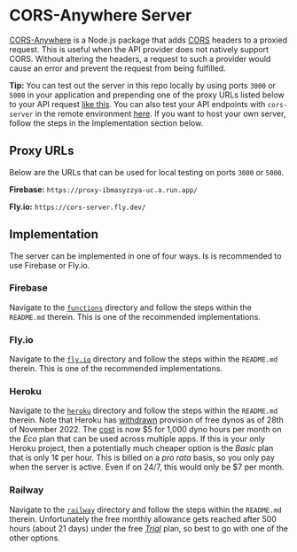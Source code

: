 # CORS-Anywhere Server

[CORS-Anywhere](https://www.npmjs.com/package/cors-anywhere) is a Node.js package that adds [CORS](https://developer.mozilla.org/en-US/docs/Web/HTTP/CORS) headers to a proxied request. This is useful when the API provider does not natively support CORS. Without altering the headers, a request to such a provider would cause an error and prevent the request from being fulfilled.

**Tip:** You can test out the server in this repo locally by using ports `3000` or `5000` in your application and prepending one of the proxy URLs listed below to your API request [like this](https://github.com/isoaxe/ravenous/blob/master/src/util/searchYelp.js#L10). You can also test your API endpoints with `cors-server` in the remote environment [here](https://test-my-api-endpoint.web.app). If you want to host your own server, follow the steps in the Implementation section below.


## Proxy URLs

Below are the URLs that can be used for local testing on ports `3000` or `5000`.

**Firebase:** `https://proxy-ibmasyzzya-uc.a.run.app/`

**Fly.io:** `https://cors-server.fly.dev/`


## Implementation

The server can be implemented in one of four ways. Is is recommended to use Firebase or Fly.io.


### Firebase

Navigate to the [`functions`](https://github.com/isoaxe/cors-server/tree/master/functions) directory and follow the steps within the `README.md` therein. This is one of the recommended implementations.

### Fly.io

Navigate to the [`fly.io`](https://github.com/isoaxe/cors-server/tree/master/fly.io) directory and follow the steps within the `README.md` therein. This is one of the recommended implementations.

### Heroku

Navigate to the [`heroku`](https://github.com/isoaxe/cors-server/tree/master/heroku) directory and follow the steps within the `README.md` therein. Note that Heroku has [withdrawn](https://devcenter.heroku.com/articles/free-dyno-hours) provision of free dynos as of 28th of November 2022. The [cost](https://www.heroku.com/pricing) is now $5 for 1,000 dyno hours per month on the _Eco_ plan that can be used across multiple apps. If this is your only Heroku project, then a potentially much cheaper option is the _Basic_ plan that is only 1¢ per hour. This is billed on a _pro rata_ basis, so you only pay when the server is active. Even if on 24/7, this would only be $7 per month.

### Railway

Navigate to the [`railway`](https://github.com/isoaxe/cors-server/tree/master/railway) directory and follow the steps within the `README.md` therein. Unfortunately the free monthly allowance gets reached after 500 hours (about 21 days) under the free [_Trial_](https://railway.app/pricing) plan, so best to go with one of the other options.